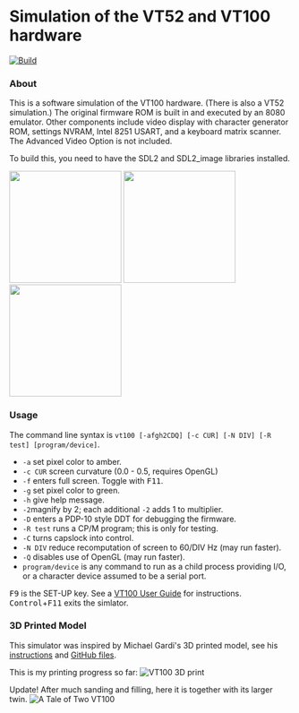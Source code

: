 # Simulation of the VT52 and VT100 hardware

[![Build](https://github.com/larsbrinkhoff/terminal-simulator/actions/workflows/build.yml/badge.svg)](https://github.com/larsbrinkhoff/terminal-simulator/actions/workflows/build.yml)

### About

This is a software simulation of the VT100 hardware.  (There is also a
VT52 simulation.)  The original firmware ROM is built in and executed
by an 8080 emulator.  Other components include video display with
character generator ROM, settings NVRAM, Intel 8251 USART, and a
keyboard matrix scanner.  The Advanced Video Option is not included.

To build this, you need to have the SDL2 and SDL2_image libraries
installed.

<img src="https://user-images.githubusercontent.com/775050/121336737-1a279100-c91c-11eb-87fb-bd015b20e7fa.png" width="200"> <img src="https://user-images.githubusercontent.com/775050/121338972-53610080-c91e-11eb-94aa-8c670bb2e8e3.png" width="200"> <img src="https://user-images.githubusercontent.com/775050/121336830-2dd2f780-c91c-11eb-84b6-e7dacf5324d0.png" width="200">

### Usage

The command line syntax is `vt100 [-afgh2CDQ] [-c CUR] [-N DIV] [-R test] [program/device]`.

- `-a` set pixel color to amber.
- `-c CUR` screen curvature (0.0 - 0.5, requires OpenGL)
- `-f` enters full screen.  Toggle with <kbd>F11</kbd>.
- `-g` set pixel color to green.
- `-h` give help message.
- `-2`magnify by 2; each additional `-2` adds 1 to multiplier.
- `-D` enters a PDP-10 style DDT for debugging the firmware.
- `-R test` runs a CP/M program; this is only for testing.
- `-C` turns capslock into control.
- `-N DIV` reduce recomputation of screen to 60/DIV Hz (may run faster).
- `-Q` disables use of OpenGL (may run faster).
- `program/device` is any command to run as a child process providing I/O,
  or a character device assumed to be a serial port.

<kbd>F9</kbd> is the SET-UP key.  See a [VT100 User
Guide](https://vt100.net/docs/vt100-ug/chapter1.html) for instructions.
<kbd>Control</kbd>+<kbd>F11</kbd> exits the simlator.

### 3D Printed Model

This simulator was inspired by Michael Gardi's 3D printed model, see his
[instructions](https://www.instructables.com/23-Scale-VT100-Terminal-Reproduction/)
and [GitHub files](https://github.com/kidmirage/2-3-Scale-VT100-Terminal-Reproduction).

This is my printing progress so far:
![VT100 3D print](https://retrocomputingforum.com/uploads/default/original/2X/c/c4f3cae595903887ff446df226e7f89e31eb5b14.jpeg)

Update!  After much sanding and filling, here it is together with its larger twin.
![A Tale of Two VT100](https://github.com/larsbrinkhoff/terminal-simulator/assets/775050/29fb094a-eb13-4044-b9a1-62d60d31aaf3)
